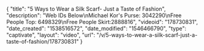 {
    "title": "5 Ways to Wear a Silk Scarf- Just a Taste of Fashion",
    "description": "Web IDs Below\nMichael Kor's Purse: 3042290\nFree People Top: 6498329\nFree People Skirt:2888816",
    "videoid": "178730831",
    "date_created": "1538516572",
    "date_modified": "1546466790",
    "type": "captivate",
    "layout": "video",
    "url": "\/v\/5-ways-to-wear-a-silk-scarf-just-a-taste-of-fashion\/178730831"
}